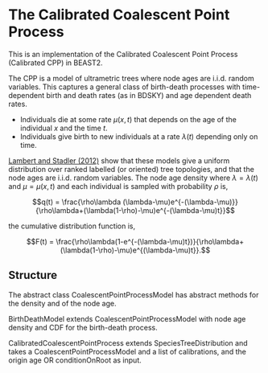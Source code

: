 # The Calibrated Coalescent Point Process
This is an implementation of the Calibrated Coalescent Point Process (Calibrated CPP) in BEAST2.

The CPP is a model of ultrametric trees where node ages are i.i.d. random variables. This captures a general class of birth-death processes with time-dependent birth and death rates (as in BDSKY) and age dependent death rates.
- Individuals die at some rate $\mu(x,t)$ that depends on the age of the individual $x$ and the time $t$.
- Individuals give birth to new individuals at a rate $\lambda(t)$ depending only on time.

[Lambert and Stadler (2012)](https://doi.org/10.1016/j.tpb.2013.10.002) show that these models give a uniform distribution over ranked labelled (or oriented) tree topologies, and that the node ages are i.i.d. random variables. The node age density where $\lambda=\lambda(t)$ and $\mu=\mu(x,t)$ and each individual is sampled with probability $\rho$ is,

$$q(t) = \frac{\rho\lambda (\lambda-\mu)e^{-(\lambda-\mu)}}{\rho\lambda+(\lambda(1-\rho)-\mu)e^{-(\lambda-\mu)t}}$$

the cumulative distribution function is,

$$F(t) = \frac{\rho\lambda(1-e^{-(\lambda-\mu)t})}{\rho\lambda+(\lambda(1-\rho)-\mu)e^{(\lambda-\mu)t}}.$$

## Structure

The abstract class CoalescentPointProcessModel has abstract methods for the density and of the node age.

BirthDeathModel extends CoalescentPointProcessModel with node age density and CDF for the birth-death process.

CalibratedCoalescentPointProcess extends SpeciesTreeDistribution and takes a CoalescentPointProcessModel and a list of calibrations, and the origin age OR conditionOnRoot as input.




